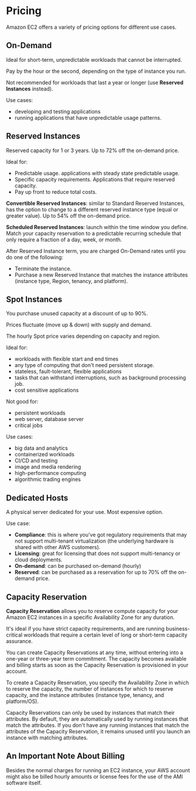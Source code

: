 # Pricing

Amazon EC2 offers a variety of pricing options for different use cases.

## On-Demand

Ideal for short-term, unpredictable workloads that cannot be interrupted.

Pay by the hour or the second, depending on the type of instance you run.

Not recommended for workloads that last a year or longer (use **Reserved Instances** instead).

Use cases:

- developing and testing applications
- running applications that have unpredictable usage patterns.


## Reserved Instances

Reserved capacity for 1 or 3 years. Up to 72% off the on-demand price.

Ideal for:
- Predictable usage. applications with steady state predictable usage.
- Specific capacity requirements. Applications that require reserved capacity.
- Pay up front to reduce total costs.

**Convertible Reserved Instances**: similar to Standard Reserved Instances, has the option to change to a different reserved instance type (equal or greater value).
Up to 54% off the on-demand price.

**Scheduled Reserved Instances**: launch within the time window you define. Match your capacity reservation to a predictable recurring schedule that only require a fraction of a day, week, or month.

After Reserved Instance term, you are charged On-Demand rates until you do one of the following:
- Terminate the instance.
- Purchase a new Reserved Instance that matches the instance attributes (instance type, Region, tenancy, and platform).


## Spot Instances

You purchase unused capacity at a discount of up to 90%.

Prices fluctuate (move up & down) with supply and demand.

The hourly Spot price varies depending on capacity and region.

Ideal for:
- workloads with flexible start and end times
- any type of computing that don't need persistent storage.
- stateless, fault-tolerant, flexible applications
- tasks that can withstand interruptions, such as background processing job.
- cost sensitive applications

Not good for:
- persistent workloads
- web server, database server
- critical jobs

Use cases:
- big data and analytics
- containerized workloads
- CI/CD and testing
- image and media rendering
- high-performance computing
- algorithmic trading engines


## Dedicated Hosts

A physical server dedicated for your use. Most expensive option. 

Use case:
- **Compliance**: this is where you've got regulatory requirements that may not support multi-tenant virtualization (the underlying hardware is shared with other AWS customers).
- **Licensing**: great for licensing that does not support multi-tenancy or cloud deployments.
- **On-demand**: can be purchased on-demand (hourly)
- **Reserved**: can be purchased as a reservation for up to 70% off the on-demand price.


## Capacity Reservation

**Capacity Reservation** allows you to reserve compute capacity for your Amazon EC2 instances in a specific Availability Zone for any duration.

It's ideal if you have strict capacity requirements, and are running business-critical workloads that require a certain level of long or short-term capacity assurance. 

You can create Capacity Reservations at any time, without entering into a one-year or three-year term commitment. The capacity becomes available and billing starts as soon as the Capacity Reservation is provisioned in your account.

To create a Capacity Reservation, you specify the Availability Zone in which to reserve the capacity, the number of instances for which to reserve capacity, and the instance attributes (instance type, tenancy, and platform/OS).

Capacity Reservations can only be used by instances that match their attributes. By default, they are automatically used by running instances that match the attributes. If you don't have any running instances that match the attributes of the Capacity Reservation, it remains unused until you launch an instance with matching attributes.


## An Important Note About Billing

Besides the normal charges for running an EC2 instance, your AWS account might also be billed hourly amounts or license fees for the use of the AMI software itself.